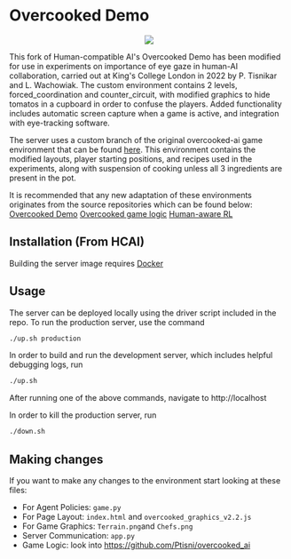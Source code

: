 # Overcooked Demo
<p align="center">
<img src="./server/static/images/browser_view.png" >
</p>

This fork of Human-compatible AI's Overcooked Demo has been modified for use in experiments on importance of eye gaze in human-AI collaboration, carried out at King's College London in 2022 by P. Tisnikar and L. Wachowiak. The custom environment contains 2 levels, forced_coordination and counter_circuit, with modified graphics to hide tomatos in a cupboard in order to confuse the players. Added functionality includes automatic screen capture when a game is active, and integration with eye-tracking software.

The server uses a custom branch of the original overcooked-ai game environment that can be found [here](https://github.com/Ptisni/overcooked_ai). This environment contains the modified layouts, player starting positions, and recipes used in the experiments, along with suspension of cooking unless all 3 ingredients are present in the pot.

It is recommended that any new adaptation of these environments originates from the source repositories which can be found below:
[Overcooked Demo](https://github.com/HumanCompatibleAI/overcooked-demo)
[Overcooked game logic](https://github.com/HumanCompatibleAI/overcooked_ai)
[Human-aware RL](https://github.com/HumanCompatibleAI/human_aware_rl)

## Installation (From HCAI)

Building the server image requires [Docker](https://docs.docker.com/get-docker/)

## Usage

The server can be deployed locally using the driver script included in the repo. To run the production server, use the command
```bash
./up.sh production
```
In order to build and run the development server, which includes helpful debugging logs, run
```bash
./up.sh
```

After running one of the above commands, navigate to http://localhost

In order to kill the production server, run
```bash
./down.sh
```
## Making changes
If you want to make any changes to the environment start looking at these files:
* For Agent Policies: `game.py`
* For Page Layout: `index.html` and `overcooked_graphics_v2.2.js`
* For Game Graphics: `Terrain.png`and `Chefs.png`
* Server Communication: `app.py`
* Game Logic: look into https://github.com/Ptisni/overcooked_ai


